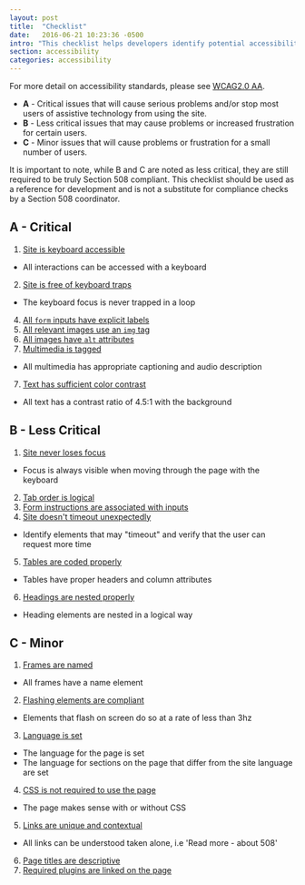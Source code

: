 ```yaml
---
layout: post
title:  "Checklist"
date:   2016-06-21 10:23:36 -0500
intro: "This checklist helps developers identify potential accessibility issues affecting their websites or applications. It's divided into three sections of decreasing importance: <strong>A</strong>, <strong>B</strong>, and <strong>C</strong>. For workflow priority based on issue severity, please check and address these issues in the order in which they appear."
section: accessibility
categories: accessibility
---
```


For more detail on accessibility standards, please see [WCAG2.0 AA](https://www.w3.org/TR/WCAG20/).

 * **A** - Critical issues that will cause serious problems and/or stop most users of assistive technology from using the site.
 * **B** - Less critical issues that may cause problems or increased frustration for certain users.
 * **C** - Minor issues that will cause problems or frustration for a small number of users.

It is important to note, while B and C are noted as less critical, they are still required to be truly Section 508 compliant. This checklist should be used as a reference for development and is not a substitute for compliance checks by a Section 508 coordinator.

##  A - Critical

1. [Site is keyboard accessible](keyboard.html)
 * All interactions can be accessed with a keyboard
2. [Site is free of keyboard traps](keyboard.html)
 * The keyboard focus is never trapped in a loop
4. [All `form` inputs have explicit labels](forms.html)
6. [All relevant images use an `img` tag](images.html)
5. [All images have `alt` attributes](images.html)
6. [Multimedia is tagged](multimedia.html)
 * All multimedia has appropriate captioning and audio description
7. [Text has sufficient color contrast](color.html)
 * All text has a contrast ratio of 4.5:1 with the background

## B - Less Critical

1. [Site never loses focus](keyboard.html)
 * Focus is always visible when moving through the page with the keyboard
2. [Tab order is logical](keyboard.html)
3. [Form instructions are associated with inputs](forms.html)
4. [Site doesn't timeout unexpectedly](timeouts.html)
 * Identify elements that may "timeout" and verify that the user can request more time
5. [Tables are coded properly](tables.html)
 * Tables have proper headers and column attributes
6. [Headings are nested properly](headings.html)
 * Heading elements are nested in a logical way

## C - Minor
1. [Frames are named](frames.html)
 * All frames have a name element
2. [Flashing elements are compliant](flashing.html)
 * Elements that flash on screen do so at a rate of less than 3hz
3. [Language is set](properties.html)
 * The language for the page is set
 * The language for sections on the page that differ from the site language are set
4. [CSS is not required to use the page](css.html)
 * The page makes sense with or without CSS
5. [Links are unique and contextual](links.html)
 * All links can be understood taken alone, i.e 'Read more - about 508'
6. [Page titles are descriptive](pagetitles.html)
7. [Required plugins are linked on the page](plugins.html)
